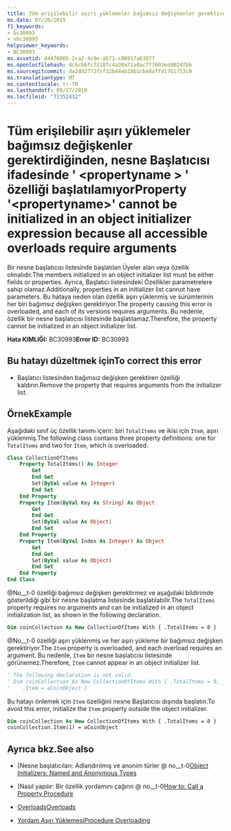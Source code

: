 ```yaml
---
title: Tüm erişilebilir aşırı yüklemeler bağımsız değişkenler gerektirdiğinden, nesne Başlatıcısı ifadesinde ' <propertyname> ' özelliği başlatılamaz
ms.date: 07/20/2015
f1_keywords:
- bc30993
- vbc30993
helpviewer_keywords:
- BC30993
ms.assetid: d4476065-2ca2-4c9e-a571-c08917a6387f
ms.openlocfilehash: 4c6cbbfc7218fc4a30a71a0acff7603edd024fbb
ms.sourcegitcommit: da2dd2772fcf32b44eb18b1cbe8affd17b1753c9
ms.translationtype: MT
ms.contentlocale: tr-TR
ms.lasthandoff: 09/27/2019
ms.locfileid: "71352432"
---
```

# <a name="property-propertyname-cannot-be-initialized-in-an-object-initializer-expression-because-all-accessible-overloads-require-arguments"></a><span data-ttu-id="4e929-102">Tüm erişilebilir aşırı yüklemeler bağımsız değişkenler gerektirdiğinden, nesne Başlatıcısı ifadesinde ' \<propertyname > ' özelliği başlatılamıyor</span><span class="sxs-lookup"><span data-stu-id="4e929-102">Property '\<propertyname>' cannot be initialized in an object initializer expression because all accessible overloads require arguments</span></span>
<span data-ttu-id="4e929-103">Bir nesne başlatıcısı listesinde başlatılan Üyeler alan veya özellik olmalıdır.</span><span class="sxs-lookup"><span data-stu-id="4e929-103">The members initialized in an object initializer list must be either fields or properties.</span></span> <span data-ttu-id="4e929-104">Ayrıca, Başlatıcı listesindeki Özellikler parametrelere sahip olamaz.</span><span class="sxs-lookup"><span data-stu-id="4e929-104">Additionally, properties in an initializer list cannot have parameters.</span></span> <span data-ttu-id="4e929-105">Bu hataya neden olan özellik aşırı yüklenmiş ve sürümlerinin her biri bağımsız değişken gerektiriyor.</span><span class="sxs-lookup"><span data-stu-id="4e929-105">The property causing this error is overloaded, and each of its versions requires arguments.</span></span> <span data-ttu-id="4e929-106">Bu nedenle, özellik bir nesne başlatıcısı listesinde başlatılamaz.</span><span class="sxs-lookup"><span data-stu-id="4e929-106">Therefore, the property cannot be initialized in an object initializer list.</span></span>  
  
 <span data-ttu-id="4e929-107">**Hata KIMLIĞI:** BC30993</span><span class="sxs-lookup"><span data-stu-id="4e929-107">**Error ID:** BC30993</span></span>  
  
## <a name="to-correct-this-error"></a><span data-ttu-id="4e929-108">Bu hatayı düzeltmek için</span><span class="sxs-lookup"><span data-stu-id="4e929-108">To correct this error</span></span>  
  
- <span data-ttu-id="4e929-109">Başlatıcı listesinden bağımsız değişken gerektiren özelliği kaldırın.</span><span class="sxs-lookup"><span data-stu-id="4e929-109">Remove the property that requires arguments from the initializer list.</span></span>  
  
## <a name="example"></a><span data-ttu-id="4e929-110">Örnek</span><span class="sxs-lookup"><span data-stu-id="4e929-110">Example</span></span>  
 <span data-ttu-id="4e929-111">Aşağıdaki sınıf üç özellik tanımı içerir: biri `TotalItems` ve ikisi için `Item`, aşırı yüklenmiş.</span><span class="sxs-lookup"><span data-stu-id="4e929-111">The following class contains three property definitions: one for `TotalItems` and two for `Item`, which is overloaded.</span></span>  
  
```vb  
Class CollectionOfItems  
    Property TotalItems() As Integer  
        Get  
        End Get  
        Set(ByVal value As Integer)  
        End Set  
    End Property  
    Property Item(ByVal Key As String) As Object  
        Get  
        End Get  
        Set(ByVal value As Object)  
        End Set  
    End Property  
    Property Item(ByVal Index As Integer) As Object  
        Get  
        End Get  
        Set(ByVal value As Object)  
        End Set  
    End Property  
End Class  
```  
  
 <span data-ttu-id="4e929-112">@No__t-0 özelliği bağımsız değişken gerektirmez ve aşağıdaki bildirimde gösterildiği gibi bir nesne başlatma listesinde başlatılabilir.</span><span class="sxs-lookup"><span data-stu-id="4e929-112">The `TotalItems` property requires no arguments and can be initialized in an object initialization list, as shown in the following declaration.</span></span>  
  
```vb  
Dim coinCollection As New CollectionOfItems With { .TotalItems = 0 }  
```  
  
 <span data-ttu-id="4e929-113">@No__t-0 özelliği aşırı yüklenmiş ve her aşırı yükleme bir bağımsız değişken gerektiriyor.</span><span class="sxs-lookup"><span data-stu-id="4e929-113">The `Item` property is overloaded, and each overload requires an argument.</span></span> <span data-ttu-id="4e929-114">Bu nedenle, `Item` bir nesne başlatıcısı listesinde görünemez.</span><span class="sxs-lookup"><span data-stu-id="4e929-114">Therefore, `Item` cannot appear in an object initializer list.</span></span>  
  
```vb  
' The following declaration is not valid.  
' Dim coinCollection As New CollectionOfItems With { .TotalItems = 0, _  
'    .Item = aCoinObject }  
```  
  
 <span data-ttu-id="4e929-115">Bu hatayı önlemek için `Item` özelliğini nesne Başlatıcısı dışında başlatın.</span><span class="sxs-lookup"><span data-stu-id="4e929-115">To avoid this error, initialize the `Item` property outside the object initializer.</span></span>  
  
```vb  
Dim coinCollection As New CollectionOfItems With { .TotalItems = 0 }  
coinCollection.Item(1) = aCoinObject  
```  
  
## <a name="see-also"></a><span data-ttu-id="4e929-116">Ayrıca bkz.</span><span class="sxs-lookup"><span data-stu-id="4e929-116">See also</span></span>

- <span data-ttu-id="4e929-117">[Nesne başlatıcıları: Adlandırılmış ve anonim türler @ no__t-0</span><span class="sxs-lookup"><span data-stu-id="4e929-117">[Object Initializers: Named and Anonymous Types](../../visual-basic/programming-guide/language-features/objects-and-classes/object-initializers-named-and-anonymous-types.md)</span></span>
- <span data-ttu-id="4e929-118">[Nasıl yapılır: Bir özellik yordamını çağırın @ no__t-0</span><span class="sxs-lookup"><span data-stu-id="4e929-118">[How to: Call a Property Procedure](../../visual-basic/programming-guide/language-features/procedures/how-to-call-a-property-procedure.md)</span></span>

- [<span data-ttu-id="4e929-119">Overloads</span><span class="sxs-lookup"><span data-stu-id="4e929-119">Overloads</span></span>](../../visual-basic/language-reference/modifiers/overloads.md)
- [<span data-ttu-id="4e929-120">Yordam Aşırı Yüklemesi</span><span class="sxs-lookup"><span data-stu-id="4e929-120">Procedure Overloading</span></span>](../../visual-basic/programming-guide/language-features/procedures/procedure-overloading.md)
